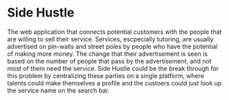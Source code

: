 # Side Hustle

The web application that connects potential customers with the people that are willing to sell their service.
Services, escpecially tutoring, are usually advertised on pin-walls and street poles by people who have the potential of making more money.
The change that their advertisement is seen is based on the number of people that pass by the advertisement, and not most of them need the service.
Side Hustle could be the break through for this problem by centralizing these parties on a single platform, where talents could make themselves a profile and the custoers could just look up the service name on the search bar.